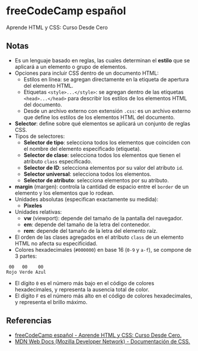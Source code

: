 # freeCodeCamp español

Aprende HTML y CSS: Curso Desde Cero

## Notas

* Es un lenguaje basado en reglas, las cuales determinan el **estilo** que se aplicará a un elemento o grupo de elementos.
* Opciones para incluir CSS dentro de un documento HTML:
  * Estilos en línea: se agregan directamente en la etiqueta de apertura del elemento HTML.
  * Etiquetas `<style>...</style>`: se agregan dentro de las etiquetas `<head>...</head>` para describir los estilos de los elementos HTML del documento.
  * Desde un archivo externo con extensión `.css`: es un archivo externo que define los estilos de los elementos HTML del documento.
* **Selector**: define sobre qué elementos se aplicará un conjunto de reglas CSS.
* Tipos de selectores:
  * **Selector de tipo**: selecciona todos los elementos que coinciden con el nombre del elemento especificado (etiqueta).
  * **Selector de clase**: selecciona todos los elementos que tienen el atributo `class` especificado.
  * **Selector de ID**: selecciona elementos por su valor del atributo `id`.
  * **Selector universal**: selecciona todos los elementos.
  * **Selector de atributo**: selecciona elementos por su atributo.
* **margin** (margen): controla la cantidad de espacio entre el `border` de un elemento y los elementos que lo rodean.
* Unidades absolutas (especifican exactamente su medida):
  * **Pixeles**
* Unidades relativas:
  * **vw** (viewport): depende del tamaño de la pantalla del navegador.
  * **em**: depende del tamaño de la letra del contenedor.
  * **rem**: depende del tamaño de la letra del elemento raíz.
* El orden de las clases agregados en el atributo `class` de un elemento HTML no afecta su especificidad.
* Colores hexadecimales (`#000000`) en base 16 (`0-9` y `a-f`), se compone de 3 partes:

```
 00   00    00
Rojo Verde Azul
```

* El dígito `0` es el número más bajo en el código de colores hexadecimales, y representa la ausencia total de color.
* El dígito `F` es el número más alto en el código de colores hexadecimales, y representa el brillo máximo.

## Referencias

* [freeCodeCamp español - Aprende HTML y CSS: Curso Desde Cero.](https://youtu.be/XqFR2lqBYPs?si=onGyXGsYMAxhBfXs)
* [MDN Web Docs (Mozilla Developer Network) - Documentación de CSS.](https://developer.mozilla.org/es/docs/Web/CSS)
